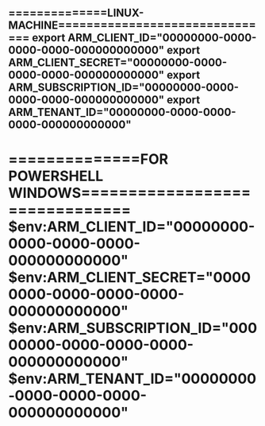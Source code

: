 ==============LINUX-MACHINE===============================
export ARM_CLIENT_ID="00000000-0000-0000-0000-000000000000"
export ARM_CLIENT_SECRET="00000000-0000-0000-0000-000000000000"
export ARM_SUBSCRIPTION_ID="00000000-0000-0000-0000-000000000000"
export ARM_TENANT_ID="00000000-0000-0000-0000-000000000000"
---------------------------------------------------------------

==============FOR POWERSHELL WINDOWS===============================
$env:ARM_CLIENT_ID="00000000-0000-0000-0000-000000000000"
$env:ARM_CLIENT_SECRET="00000000-0000-0000-0000-000000000000"
$env:ARM_SUBSCRIPTION_ID="00000000-0000-0000-0000-000000000000"
$env:ARM_TENANT_ID="00000000-0000-0000-0000-000000000000"
====================================================================

